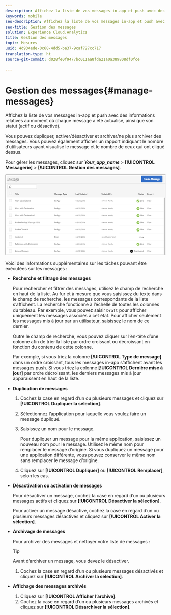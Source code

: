 ```yaml
---
description: Affichez la liste de vos messages in-app et push avec des informations relatives au moment où chaque message a été actualisé, ainsi que son statut (actif ou désactivé).
keywords: mobile
seo-description: Affichez la liste de vos messages in-app et push avec des informations relatives au moment où chaque message a été actualisé, ainsi que son statut (actif ou désactivé).
seo-title: Gestion des messages
solution: Experience Cloud,Analytics
title: Gestion des messages
topic: Mesures
uuid: 4d934ede-0c68-4dd5-ba37-9caf727cc717
translation-type: ht
source-git-commit: d028fe0f9477bc011aa8fda21a0a389808df0fce

---
```



# Gestion des messages{#manage-messages}

Affichez la liste de vos messages in-app et push avec des informations relatives au moment où chaque message a été actualisé, ainsi que son statut (actif ou désactivé).

Vous pouvez dupliquer, activer/désactiver et archiver/ne plus archiver des messages. Vous pouvez également afficher un rapport indiquant le nombre d’utilisateurs ayant visualisé le message et le nombre de ceux qui ont cliqué dessus.

Pour gérer les messages, cliquez sur ***Your_app_name*** &gt; **[!UICONTROL Messagerie]** &gt; **[!UICONTROL Gestion des messages]**.

![](assets/manage_messages.png)

Voici des informations supplémentaires sur les tâches pouvant être exécutées sur les messages :

* **Recherche et filtrage des messages**

   Pour rechercher et filtrer des messages, utilisez le champ de recherche en haut de la liste. Au fur et à mesure que vous saisissez du texte dans le champ de recherche, les messages correspondants de la liste s’affichent. La recherche fonctionne à l’échelle de toutes les colonnes du tableau. Par exemple, vous pouvez saisir `Draft` pour afficher uniquement les messages associés à cet état. Pour afficher seulement les messages mis à jour par un utilisateur, saisissez le nom de ce dernier.

   Outre le champ de recherche, vous pouvez cliquer sur l’en-tête d’une colonne afin de trier la liste par ordre croissant ou décroissant en fonction du contenu de cette colonne.

   Par exemple, si vous triez la colonne **[!UICONTROL Type de message]** dans un ordre croissant, tous les messages in-app s’affichent avant les messages push. Si vous triez la colonne **[!UICONTROL Dernière mise à jour]** par ordre décroissant, les derniers messages mis à jour apparaissent en haut de la liste.

* **Duplication de messages**

   1. Cochez la case en regard d’un ou plusieurs messages et cliquez sur **[!UICONTROL Dupliquer la sélection]**.
   1. Sélectionnez l’application pour laquelle vous voulez faire un message dupliqué.
   1. Saisissez un nom pour le message.

      Pour dupliquer un message pour la même application, saisissez un nouveau nom pour le message. Utilisez le même nom pour remplacer le message d’origine. Si vous dupliquez un message pour une application différente, vous pouvez conserver le même nom sans remplacer le message d’origine.

   1. Cliquez sur **[!UICONTROL Dupliquer]** ou **[!UICONTROL Remplacer]**, selon les cas.

* **Désactivation ou activation de messages**

   Pour désactiver un message, cochez la case en regard d’un ou plusieurs messages actifs et cliquez sur **[!UICONTROL Désactiver la sélection]**.

   Pour activer un message désactivé, cochez la case en regard d’un ou plusieurs messages désactivés et cliquez sur **[!UICONTROL Activer la sélection]**.

* **Archivage de messages**

   Pour archiver des messages et nettoyer votre liste de messages :

   >[!TIP]
   >
   >Avant d’archiver un message, vous devez le désactiver.

   1. Cochez la case en regard d’un ou plusieurs messages désactivés et cliquez sur **[!UICONTROL Archiver la sélection]**.

* **Affichage des messages archivés**

   1. Cliquez sur **[!UICONTROL Afficher l’archive]**.
   1. Cochez la case en regard d’un ou plusieurs messages archivés et cliquez sur **[!UICONTROL Désarchiver la sélection]**.

